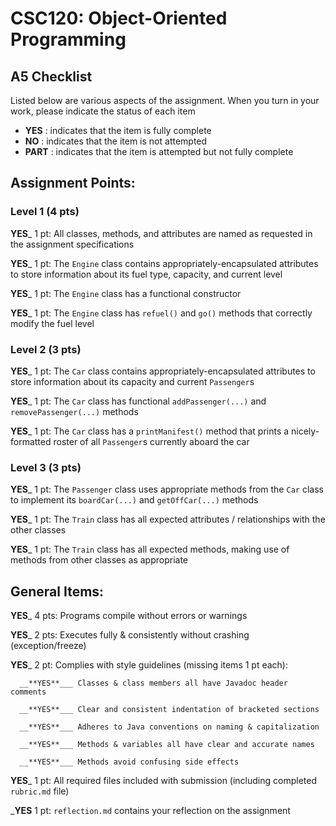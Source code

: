 # CSC120: Object-Oriented Programming
## A5 Checklist

Listed below are various aspects of the assignment.  When you turn in your work, please indicate the status of each item

- **YES** : indicates that the item is fully complete
- **NO** : indicates that the item is not attempted
- **PART** : indicates that the item is attempted but not fully complete


## Assignment Points:

### Level 1 (4 pts)

__**YES**___ 1 pt: All classes, methods, and attributes are named as requested in the assignment specifications

__**YES**___ 1 pt: The `Engine` class contains appropriately-encapsulated attributes to store information about its fuel type, capacity, and current level

__**YES**___ 1 pt: The `Engine` class has a functional constructor

__**YES**___ 1 pt: The `Engine` class has `refuel()` and `go()` methods that correctly modify the fuel level

### Level 2 (3 pts)

__**YES**___ 1 pt: The `Car` class contains appropriately-encapsulated attributes to store information about its capacity and current `Passenger`s

__**YES**___ 1 pt: The `Car` class has functional `addPassenger(...)` and `removePassenger(...)` methods

__**YES**___ 1 pt: The `Car` class has a `printManifest()` method that prints a nicely-formatted roster of all `Passenger`s currently aboard the car

### Level 3 (3 pts)

__**YES**___ 1 pt: The `Passenger` class uses appropriate methods from the `Car` class to implement its `boardCar(...)` and `getOffCar(...)` methods

__**YES**___ 1 pt: The `Train` class has all expected attributes / relationships with the other classes

__**YES**___ 1 pt: The `Train` class has all expected methods, making use of methods from other classes as appropriate



## General Items:

__**YES**___ 4 pts: Programs compile without errors or warnings

__**YES**___ 2 pts: Executes fully & consistently without crashing (exception/freeze)

__**YES**___ 2 pt: Complies with style guidelines (missing items 1 pt each):

      __**YES**___ Classes & class members all have Javadoc header comments

      __**YES**___ Clear and consistent indentation of bracketed sections

      __**YES**___ Adheres to Java conventions on naming & capitalization

      __**YES**___ Methods & variables all have clear and accurate names

      __**YES**___ Methods avoid confusing side effects

__**YES**___ 1 pt: All required files included with submission (including completed `rubric.md` file)

___**YES**__ 1 pt: `reflection.md` contains your reflection on the assignment
